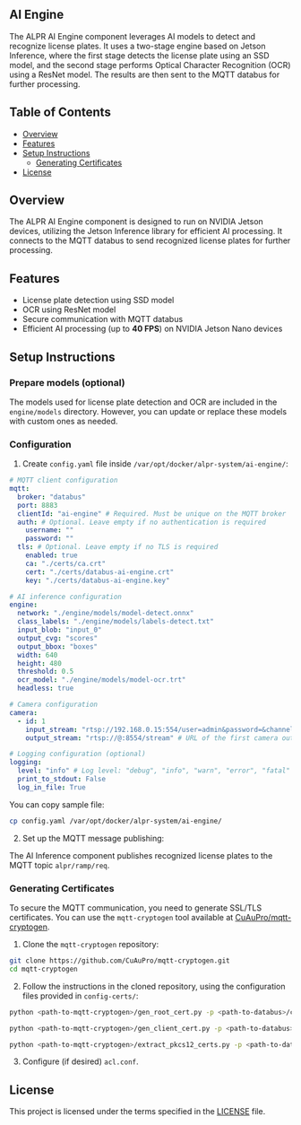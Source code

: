 ## AI Engine

The ALPR AI Engine component leverages AI models to detect and recognize license plates. It uses a two-stage engine
based on Jetson Inference, where the first stage detects the license plate using an SSD model, and the second stage
performs Optical Character Recognition (OCR) using a ResNet model. The results are then sent to the MQTT databus for
further processing.

## Table of Contents

- [Overview](#overview)
- [Features](#features)
- [Setup Instructions](#setup-instructions)
    - [Generating Certificates](#generating-certificates)
- [License](#license)

## Overview <a id='overview'></a>

The ALPR AI Engine component is designed to run on NVIDIA Jetson devices, utilizing the Jetson Inference library for
efficient AI processing. It connects to the MQTT databus to send recognized license plates for further processing.

## Features <a id='features'></a>

- License plate detection using SSD model
- OCR using ResNet model
- Secure communication with MQTT databus
- Efficient AI processing (up to **40 FPS**) on NVIDIA Jetson Nano devices

## Setup Instructions <a id='setup-instructions'></a>

### Prepare models (optional)

The models used for license plate detection and OCR are included in the `engine/models` directory. However, you can
update or replace these models with custom ones as needed.

### Configuration

1. Create `config.yaml` file inside `/var/opt/docker/alpr-system/ai-engine/`:

  ```yaml
  # MQTT client configuration
  mqtt:
    broker: "databus"
    port: 8883
    clientId: "ai-engine" # Required. Must be unique on the MQTT broker
    auth: # Optional. Leave empty if no authentication is required
      username: ""
      password: ""
    tls: # Optional. Leave empty if no TLS is required
      enabled: true
      ca: "./certs/ca.crt"
      cert: "./certs/databus-ai-engine.crt"
      key: "./certs/databus-ai-engine.key"

  # AI inference configuration
  engine:
    network: "./engine/models/model-detect.onnx"
    class_labels: "./engine/models/labels-detect.txt"
    input_blob: "input_0"
    output_cvg: "scores"
    output_bbox: "boxes"
    width: 640
    height: 480
    threshold: 0.5
    ocr_model: "./engine/models/model-ocr.trt"
    headless: true

  # Camera configuration
  camera:
    - id: 1
      input_stream: "rtsp://192.168.0.15:554/user=admin&password=&channel=1&stream=0.sdp?" # URL of the first camera stream
      output_stream: "rtsp://@:8554/stream" # URL of the first camera output stream

  # Logging configuration (optional)
  logging:
    level: "info" # Log level: "debug", "info", "warn", "error", "fatal"
    print_to_stdout: False
    log_in_file: True
  ```
You can copy sample file:
```bash
cp config.yaml /var/opt/docker/alpr-system/ai-engine/
```
2. Set up the MQTT message publishing:

The AI Inference component publishes recognized license plates to the MQTT topic `alpr/ramp/req`.

### Generating Certificates  <a id='generating-certificates'></a>

To secure the MQTT communication, you need to generate SSL/TLS certificates. You can use the `mqtt-cryptogen` tool
available at [CuAuPro/mqtt-cryptogen](https://github.com/CuAuPro/mqtt-cryptogen).

1. Clone the `mqtt-cryptogen` repository:

```bash
git clone https://github.com/CuAuPro/mqtt-cryptogen.git
cd mqtt-cryptogen
```

2. Follow the instructions in the cloned repository, using the configuration files provided in `config-certs/`:

```bash
python <path-to-mqtt-cryptogen>/gen_root_cert.py -p <path-to-databus>/config-certs/root_cert_req.json
```

```bash
python <path-to-mqtt-cryptogen>/gen_client_cert.py -p <path-to-databus>/config-certs/client_cert_req.json 
```

```bash
python <path-to-mqtt-cryptogen>/extract_pkcs12_certs.py -p <path-to-databus>/config-certs/extract_pkcs12_req.json
```

3. Configure (if desired) `acl.conf`.

## License <a id='license'></a>

This project is licensed under the terms specified in the [LICENSE](../LICENSE) file.
